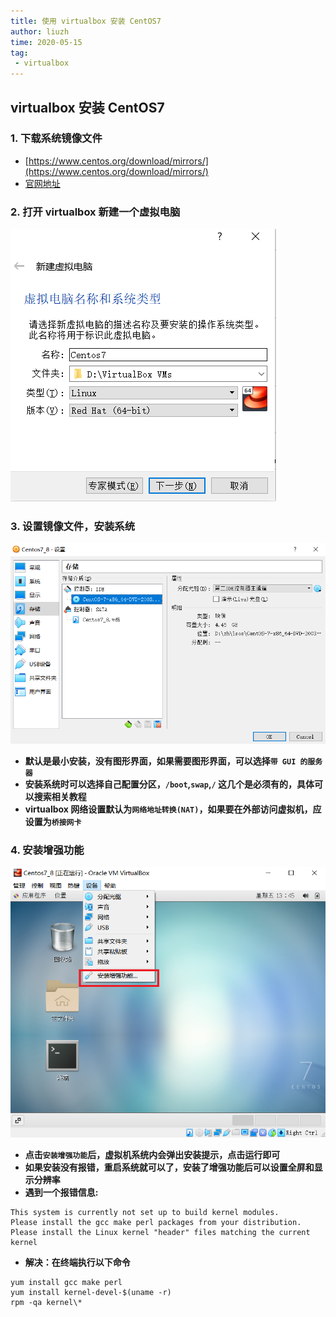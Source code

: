 ```yaml
---
title: 使用 virtualbox 安装 CentOS7
author: liuzh
time: 2020-05-15
tag: 
 - virtualbox
---
```


## virtualbox 安装 CentOS7
### 1. 下载系统镜像文件
- [https://www.centos.org/download/mirrors/](https://www.centos.org/download/mirrors/) 
- [官网地址](http://vault.centos.org/) 

### 2. 打开 virtualbox 新建一个虚拟电脑
  ![image](../.vuepress/public/images/virtualbox/newvbox.png)  

### 3. 设置镜像文件，安装系统
  ![image](../.vuepress/public/images/virtualbox/setiso.png)  
- **默认是最小安装，没有图形界面，如果需要图形界面，可以选择`带 GUI 的服务器`**
- **安装系统时可以选择自己配置分区，`/boot`,`swap`,`/` 这几个是必须有的，具体可以搜索相关教程**
- **virtualbox 网络设置默认为`网络地址转换(NAT)`，如果要在外部访问虚拟机，应设置为`桥接网卡`**

### 4. 安装增强功能
  ![image](../.vuepress/public/images/virtualbox/enhance.png)  
- **点击`安装增强功能`后，虚拟机系统内会弹出安装提示，点击运行即可**
- **如果安装没有报错，重启系统就可以了，安装了增强功能后可以设置全屏和显示分辨率**
- **遇到一个报错信息:**
```
This system is currently not set up to build kernel modules.
Please install the gcc make perl packages from your distribution.
Please install the Linux kernel "header" files matching the current kernel
```
- **解决：在终端执行以下命令**
```
yum install gcc make perl
yum install kernel-devel-$(uname -r)
rpm -qa kernel\*
```